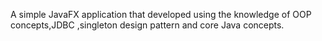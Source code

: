 A simple JavaFX application that developed using the knowledge of OOP concepts,JDBC ,singleton design pattern and core Java concepts.

